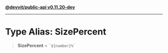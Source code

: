 [**@devvit/public-api v0.11.20-dev**](../../../../../../README.md)

---

# Type Alias: SizePercent

> **SizePercent** = `` `${number}%` ``
